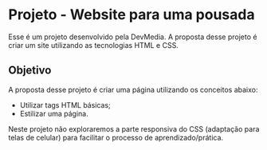 # Projeto - Website para uma pousada
Esse é um projeto desenvolvido pela DevMedia. A proposta desse projeto é criar um site utilizando as tecnologias HTML e CSS. 

## Objetivo
A proposta desse projeto é criar uma página utilizando os conceitos abaixo:
  - Utilizar tags HTML básicas;
  - Estilizar uma página.

Neste projeto não exploraremos a parte responsiva do CSS (adaptação para telas de celular) para facilitar o processo de aprendizado/prática.
